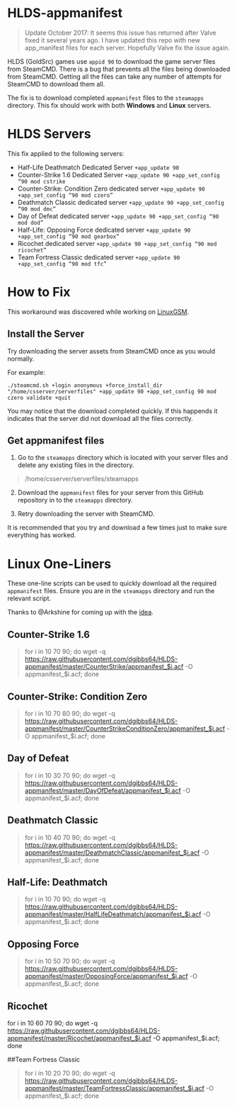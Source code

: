 # HLDS-appmanifest
> Update October 2017:  It seems this issue has returned after Valve fixed it several years ago. I have updated this repo with new app_manifest files for each server. Hopefully Valve fix the issue again.

HLDS (GoldSrc) games use `appid 90` to download the game server files from SteamCMD.
There is a bug that prevents all the files being downloaded from SteamCMD.
Getting all the files can take any number of attempts for SteamCMD to download them all.

The fix is to download completed `appmanifest` files to the `steamapps` directory.
This fix should work with both **Windows** and **Linux** servers.

# HLDS Servers

This fix applied to the following servers:

 - Half-Life Deathmatch Dedicated Server `+app_update 90`
 - Counter-Strike 1.6  Dedicated Server `+app_update 90 +app_set_config “90 mod cstrike`
 - Counter-Strike: Condition Zero dedicated server	`+app_update 90 +app_set_config “90 mod czero”`
 - Deathmatch Classic dedicated server	`+app_update 90 +app_set_config “90 mod dmc”`
 - Day of Defeat dedicated server	`+app_update 90 +app_set_config “90 mod dod”`
 - Half-Life: Opposing Force dedicated server	`+app_update 90 +app_set_config “90 mod gearbox”`
 - Ricochet dedicated server `+app_update 90 +app_set_config “90 mod ricochet”`
 - Team Fortress Classic dedicated server `+app_update 90 +app_set_config “90 mod tfc”`

How to Fix
=========

This workaround was discovered while working on [LinuxGSM](https://gameservermanagers.com).

## Install the Server

Try downloading the server assets from SteamCMD once as you would normally.

For example:

    ./steamcmd.sh +login anonymous +force_install_dir "/home/csserver/serverfiles" +app_update 90 +app_set_config 90 mod czero validate +quit

You may notice that the download completed quickly. If this happends it indicates that the server did not download all the files correctly.

## Get appmanifest files
1. Go to the `steamapps` directory which is located with your server files and delete any existing files in the directory.
> /home/csserver/serverfiles/steamapps

2. Download the `appmanifest` files for your server from this GitHub repository in to the `steamapps` directory.

3. Retry downloading the server with SteamCMD.

It is recommended that you try and download a few times just to make sure everything has worked.

# Linux One-Liners
These one-line scripts can be used to quickly download all the required `appmanifest` files. Ensure you are in the `steamapps` directory and run the relevant script.

Thanks to @Arkshine for coming up with the [idea](https://github.com/Arkshine/hlds-appmanifest/).

## Counter-Strike 1.6
> for i in 10 70 90; do wget -q https://raw.githubusercontent.com/dgibbs64/HLDS-appmanifest/master/CounterStrike/appmanifest_$i.acf -O appmanifest_$i.acf; done

## Counter-Strike: Condition Zero
> for i in 10 70 80 90; do wget -q https://raw.githubusercontent.com/dgibbs64/HLDS-appmanifest/master/CounterStrikeConditionZero/appmanifest_$i.acf -O appmanifest_$i.acf; done

## Day of Defeat
> for i in 10 30 70 90; do wget -q https://raw.githubusercontent.com/dgibbs64/HLDS-appmanifest/master/DayOfDefeat/appmanifest_$i.acf -O appmanifest_$i.acf; done

## Deathmatch Classic
> for i in 10 40 70 90; do wget -q https://raw.githubusercontent.com/dgibbs64/HLDS-appmanifest/master/DeathmatchClassic/appmanifest_$i.acf -O appmanifest_$i.acf; done

## Half-Life: Deathmatch
> for i in 10 70 90; do wget -q https://raw.githubusercontent.com/dgibbs64/HLDS-appmanifest/master/HalfLifeDeathmatch/appmanifest_$i.acf -O appmanifest_$i.acf; done

## Opposing Force
>for i in 10 50 70 90; do wget -q https://raw.githubusercontent.com/dgibbs64/HLDS-appmanifest/master/OpposingForce/appmanifest_$i.acf -O appmanifest_$i.acf; done

## Ricochet
for i in 10 60 70 90; do wget -q https://raw.githubusercontent.com/dgibbs64/HLDS-appmanifest/master/Ricochet/appmanifest_$i.acf -O appmanifest_$i.acf; done

##Team Fortress Classic
> for i in 10 20 70 90; do wget -q https://raw.githubusercontent.com/dgibbs64/HLDS-appmanifest/master/TeamFortressClassic/appmanifest_$i.acf -O appmanifest_$i.acf; done
